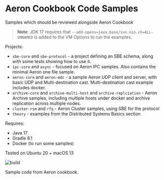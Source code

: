 # Aeron Cookbook Code Samples

Samples which should be reviewed alongside Aeron Cookbook

> **Note**: JDK 17 requires that `--add-opens=java.base/sun.nio.ch=ALL-UNNAMED` is added to the VM Options to run the examples.

Projects:
- `sbe-core` and `sbe-protocol` - a project defining an SBE schema, along with some tests showing how to use it.
- `ipc-core` and `async` - focused on Aeron IPC samples. Also contains the minimal Aeron one file sample.
- `aeron-core` and `aeron-mdc` - a sample Aeron UDP client and server, with basic UDP and Multi-destination cast. Multi-destination cast example includes docker.
- `archive-core` and `archive-multi-host` and `archive-replciation` - Aeron Archive samples, including multiple hosts under docker and archive replication across multiple nodes.
- `cluster-rsm` and `rfq` - Aeron Cluster samples, using SBE for the protocol
- `theory` - examples from the Distributed Systems Basics section

Requires:
- Java 17
- Gradle 8.1
- Docker (to run some samples)

Tested on Ubuntu 20 + macOS 13

 ![build](https://github.com/eleventy7/aeron-cookbook-code/workflows/JavaCI/badge.svg)
 
Sample code from Aeron cookbook.
